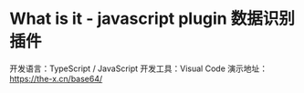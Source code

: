 What is it - javascript plugin
数据识别插件
======================================
开发语言：TypeScript / JavaScript
开发工具：Visual Code
演示地址：https://the-x.cn/base64/
